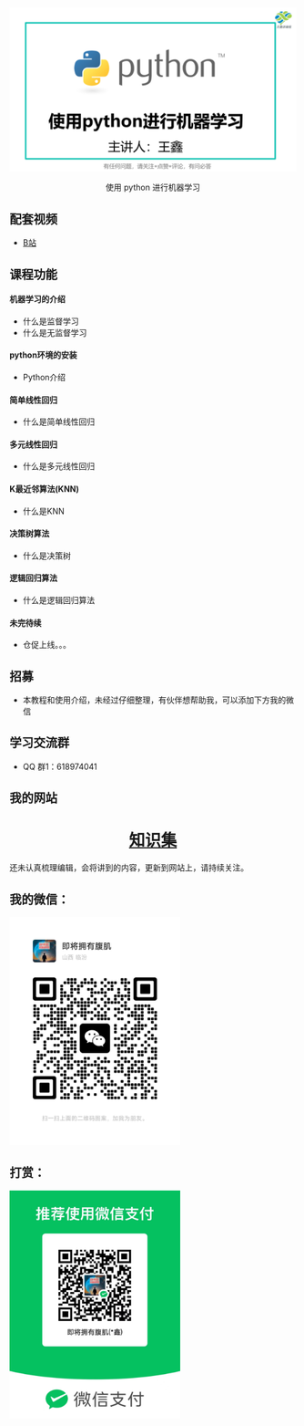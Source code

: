 ![](./img/logo.png)

<p align="center">
使用 python 进行机器学习
</p>

## 配套视频

- [B站](https://space.bilibili.com/16216540/channel/collectiondetail?sid=1954631)

## 课程功能

#### 机器学习的介绍
- 什么是监督学习
- 什么是无监督学习
#### python环境的安装
- Python介绍

#### 简单线性回归
- 什么是简单线性回归


#### 多元线性回归
- 什么是多元线性回归


#### K最近邻算法(KNN)
- 什么是KNN

#### 决策树算法
- 什么是决策树

#### 逻辑回归算法
- 什么是逻辑回归算法

#### 未完待续
- 仓促上线。。。

## 招募

- 本教程和使用介绍，未经过仔细整理，有伙伴想帮助我，可以添加下方我的微信

## 学习交流群

- QQ 群1：618974041



## 我的网站

<h1 align="center"><a href="https://wangxhub.com/" target="_blank"> 知识集 </a></h1>

还未认真梳理编辑，会将讲到的内容，更新到网站上，请持续关注。

## 我的微信：


<img src="./img/wechat.jpg" alt="Image" width="300" height="400">



## 打赏：

<img src="./img/money.jpg" alt="Image" width="300" height="400">

